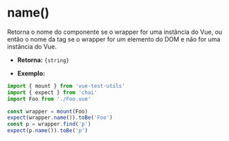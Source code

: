 # name()

Retorna o nome do componente se o wrapper for uma instância do Vue, ou então o nome da tag se o wrapper for um elemento do DOM e não for uma instância do Vue.

- **Retorna:** `{string}`

- **Exemplo:**

```js
import { mount } from 'vue-test-utils'
import { expect } from 'chai'
import Foo from './Foo.vue'

const wrapper = mount(Foo)
expect(wrapper.name()).toBe('Foo')
const p = wrapper.find('p')
expect(p.name()).toBe('p')
```
